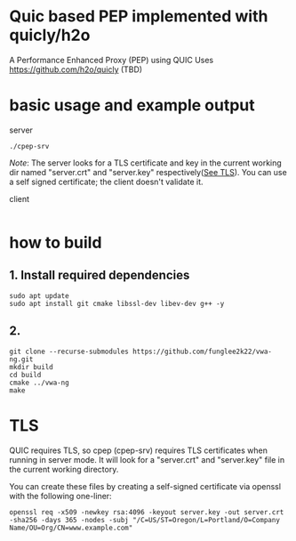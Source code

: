 # Quic based PEP implemented with quicly/h2o  
A Performance Enhanced Proxy (PEP) using QUIC 
Uses https://github.com/h2o/quicly (TBD)

# basic usage and example output

server
```
./cpep-srv 

```
*Note*: The server looks for a TLS certificate and key in the current working dir named "server.crt" and "server.key" respectively([See TLS](#TLS)). You can use a self signed certificate; the client doesn't validate it.


client
```
```

# how to build
## 1. Install required dependencies 
```
sudo apt update
sudo apt install git cmake libssl-dev libev-dev g++ -y
```
## 2.  
```
git clone --recurse-submodules https://github.com/funglee2k22/vwa-ng.git 
mkdir build
cd build
cmake ../vwa-ng
make
```

# TLS
QUIC requires TLS, so cpep (cpep-srv) requires TLS certificates when running in server mode. It will look for a "server.crt" and "server.key" file in the current working directory.

You can create these files by creating a self-signed certificate via openssl with the following one-liner:
```
openssl req -x509 -newkey rsa:4096 -keyout server.key -out server.crt -sha256 -days 365 -nodes -subj "/C=US/ST=Oregon/L=Portland/O=Company Name/OU=Org/CN=www.example.com"
```
